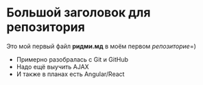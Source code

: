 # Большой заголовок для репозитория
Это мой первый файл **ридми.мд** в моём первом *репозиторие*=)

- Примерно разобралась с Git и GitHub
- Надо ещё выучить AJAX
- И также в планах есть Angular/React